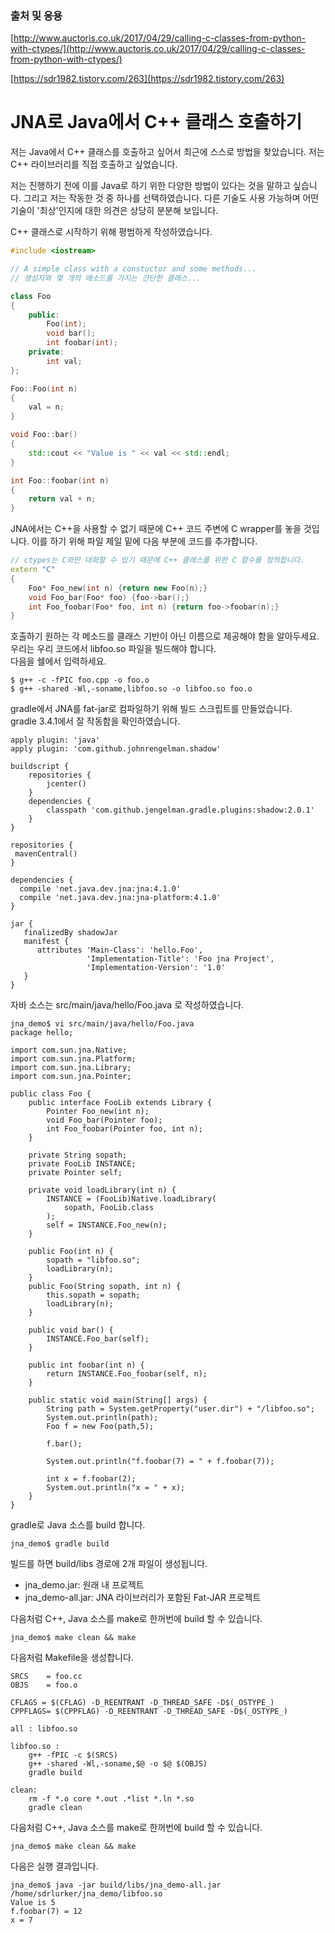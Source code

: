 ### 출처 및 응용

[http://www.auctoris.co.uk/2017/04/29/calling-c-classes-from-python-with-ctypes/](http://www.auctoris.co.uk/2017/04/29/calling-c-classes-from-python-with-ctypes/)

[https://sdr1982.tistory.com/263](https://sdr1982.tistory.com/263)

# JNA로 Java에서 C++ 클래스 호출하기

저는 Java에서 C++ 클래스를 호출하고 싶어서 최근에 스스로 방법을 찾았습니다. 저는 C++ 라이브러리를 직접 호출하고 싶었습니다.

저는 진행하기 전에 이를 Java로 하기 위한 다양한 방법이 있다는 것을 말하고 싶습니다. 그리고 저는 작동한 것 중 하나를 선택하였습니다. 다른 기술도 사용 가능하며 어떤 기술이 '최상'인지에 대한 의견은 상당히 분분해 보입니다.

C++ 클래스로 시작하기 위해 평범하게 작성하였습니다.

```c++
#include <iostream>

// A simple class with a constuctor and some methods...
// 생성자와 몇 개의 메소드를 가지는 간단한 클래스...

class Foo
{
    public:
        Foo(int);
        void bar();
        int foobar(int);
    private:
        int val;
};

Foo::Foo(int n)
{
    val = n;
}

void Foo::bar()
{
    std::cout << "Value is " << val << std::endl;
}

int Foo::foobar(int n)
{
    return val + n;
}
```

JNA에서는 C++을 사용할 수 없기 때문에 C++ 코드 주변에 C wrapper를 놓을 것입니다. 이를 하기 위해 파일 제일 밑에 다음 부분에 코드를 추가합니다.

```c++
// ctypes는 C와만 대화할 수 있기 때문에 C++ 클래스를 위한 C 함수를 정의합니다.
extern "C"
{
    Foo* Foo_new(int n) {return new Foo(n);}
    void Foo_bar(Foo* foo) {foo->bar();}
    int Foo_foobar(Foo* foo, int n) {return foo->foobar(n);}
}
```

호출하기 원하는 각 메소드를 클래스 기반이 아닌 이름으로 제공해야 함을 알아두세요.  
우리는 우리 코드에서 libfoo.so 파일을 빌드해야 합니다.  
다음을 쉘에서 입력하세요.

```shell
$ g++ -c -fPIC foo.cpp -o foo.o
$ g++ -shared -Wl,-soname,libfoo.so -o libfoo.so foo.o 
```

gradle에서 JNA를 fat-jar로 컴파일하기 위해 빌드 스크립트를 만들었습니다.  
gradle 3.4.1에서 잘 작동함을 확인하였습니다.

```
apply plugin: 'java'
apply plugin: 'com.github.johnrengelman.shadow'

buildscript {
    repositories {
        jcenter()
    }
    dependencies {
        classpath 'com.github.jengelman.gradle.plugins:shadow:2.0.1'
    }
}

repositories {
 mavenCentral()
}

dependencies {
  compile 'net.java.dev.jna:jna:4.1.0'
  compile 'net.java.dev.jna:jna-platform:4.1.0'
}

jar {
   finalizedBy shadowJar
   manifest {
      attributes 'Main-Class': 'hello.Foo',
                 'Implementation-Title': 'Foo jna Project',
                 'Implementation-Version': '1.0'
   }
}
```

자바 소스는 src/main/java/hello/Foo.java 로 작성하였습니다.

```
jna_demo$ vi src/main/java/hello/Foo.java
package hello;

import com.sun.jna.Native;
import com.sun.jna.Platform;
import com.sun.jna.Library;
import com.sun.jna.Pointer;

public class Foo {
    public interface FooLib extends Library {
        Pointer Foo_new(int n);
        void Foo_bar(Pointer foo);
        int Foo_foobar(Pointer foo, int n);
    }

    private String sopath;
    private FooLib INSTANCE;
    private Pointer self;

    private void loadLibrary(int n) {
        INSTANCE = (FooLib)Native.loadLibrary(
            sopath, FooLib.class
        );
        self = INSTANCE.Foo_new(n);
    }

    public Foo(int n) {
        sopath = "libfoo.so";
        loadLibrary(n);
    }
    public Foo(String sopath, int n) {
        this.sopath = sopath;
        loadLibrary(n);
    }

    public void bar() {
        INSTANCE.Foo_bar(self);
    }

    public int foobar(int n) {
        return INSTANCE.Foo_foobar(self, n);
    }

    public static void main(String[] args) {
        String path = System.getProperty("user.dir") + "/libfoo.so";
        System.out.println(path);
        Foo f = new Foo(path,5);

        f.bar();

        System.out.println("f.foobar(7) = " + f.foobar(7));

        int x = f.foobar(2);
        System.out.println("x = " + x);
    }
}
```

gradle로 Java 소스를 build 합니다.

```shell
jna_demo$ gradle build
```

빌드를 하면 build/libs 경로에 2개 파일이 생성됩니다.

* jna_demo.jar: 원래 내 프로젝트
* jna_demo-all.jar: JNA 라이브러리가 포함된 Fat-JAR 프로젝트

다음처럼 C++, Java 소스를 make로 한꺼번에 build 할 수 있습니다.

```
jna_demo$ make clean && make
```

다음처럼 Makefile을 생성합니다.

```
SRCS    = foo.cc
OBJS    = foo.o

CFLAGS = $(CFLAG) -D_REENTRANT -D_THREAD_SAFE -D$(_OSTYPE_)
CPPFLAGS= $(CPPFLAG) -D_REENTRANT -D_THREAD_SAFE -D$(_OSTYPE_)

all : libfoo.so

libfoo.so :
	g++ -fPIC -c $(SRCS)
	g++ -shared -Wl,-soname,$@ -o $@ $(OBJS)
	gradle build

clean:
	rm -f *.o core *.out .*list *.ln *.so
	gradle clean
```

다음처럼 C++, Java 소스를 make로 한꺼번에 build 할 수 있습니다.

```shell
jna_demo$ make clean && make
```

다음은 실행 결과입니다.

```shell
jna_demo$ java -jar build/libs/jna_demo-all.jar
/home/sdrlurker/jna_demo/libfoo.so
Value is 5
f.foobar(7) = 12
x = 7
```
